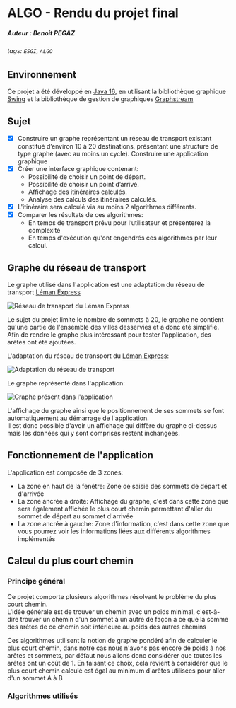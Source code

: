 # ALGO - Rendu du projet final
##### Auteur : Benoit PEGAZ
###### tags: `ESGI`, `ALGO`

## Environnement

Ce projet a été développé en [Java 16](https://www.oracle.com/java/technologies/javase/jdk16-archive-downloads.html), en utilisant la bibliothèque graphique [Swing](https://fr.wikipedia.org/wiki/Swing_(Java)) et la bibliothèque de gestion de graphiques [Graphstream](https://graphstream-project.org/)

## Sujet

- [x] Construire un graphe représentant un réseau de transport existant constitué d’environ 10 à 20 destinations, présentant une structure de type graphe (avec au moins un cycle).
  Construire une application graphique
- [x] Créer une interface graphique contenant:
  - Possibilité de choisir un point de départ.
  - Possibilité de choisir un point d’arrivé.
  - Affichage des itinéraires calculés.
  - Analyse des calculs des itinéraires calculés.
- [x] L'itinéraire sera calculé via au moins 2 algorithmes différents.
- [x] Comparer les résultats de ces algorithmes:
  - En temps de transport prévu pour l’utilisateur et présenterez la complexité
  - En temps d'exécution qu'ont engendrés ces algorithmes par leur calcul.

## Graphe du réseau de transport

Le graphe utilisé dans l'application est une adaptation du réseau de transport [Léman Express](https://www.lemanexpress.ch/fileadmin/user_upload/Plans_reseau_et_multimodal/Plan_reseau_Leman_Express_211212_light.pdf)

![Réseau de transport du Léman Express](https://i.imgur.com/SVUO4xj.jpg)

Le sujet du projet limite le nombre de sommets à 20, le graphe ne contient qu'une partie de l'ensemble des villes desservies et a donc été simplifié.  
Afin de rendre le graphe plus intéressant pour tester l'application, des arêtes ont été ajoutées.

L'adaptation du réseau de transport du [Léman Express](https://www.lemanexpress.ch/fileadmin/user_upload/Plans_reseau_et_multimodal/Plan_reseau_Leman_Express_211212_light.pdf):

![Adaptation du réseau de transport]()

Le graphe représenté dans l'application:

![Graphe présent dans l'application]()

L'affichage du graphe ainsi que le positionnement de ses sommets se font automatiquement au démarrage de l'application.  
Il est donc possible d'avoir un affichage qui diffère du graphe ci-dessus mais les données qui y sont comprises restent inchangées.

## Fonctionnement de l'application

L'application est composée de 3 zones:
- La zone en haut de la fenêtre: Zone de saisie des sommets de départ et d'arrivée
- La zone ancrée à droite: Affichage du graphe, c'est dans cette zone que sera également affichée le plus court chemin permettant d'aller du sommet de départ au sommet d'arrivée
- La zone ancrée à gauche: Zone d'information, c'est dans cette zone que vous pourrez voir les informations liées aux différents algorithmes implémentés

## Calcul du plus court chemin

### Principe général

Ce projet comporte plusieurs algorithmes résolvant le problème du plus court chemin.  
L'idée générale est de trouver un chemin avec un poids minimal, c'est-à-dire trouver un chemin d'un sommet à un autre de façon à ce que la somme des arêtes de ce chemin  soit inférieure au poids des autres chemins

Ces algorithmes utilisent la notion de graphe pondéré afin de calculer le plus court chemin, dans notre cas nous n'avons pas encore de poids à nos arêtes et sommets, par défaut nous allons donc considérer que toutes les arêtes ont un coût de 1.
En faisant ce choix, cela revient à considérer que le plus court chemin calculé est égal au minimum d'arêtes utilisées pour aller d'un sommet A à B

### Algorithmes utilisés







